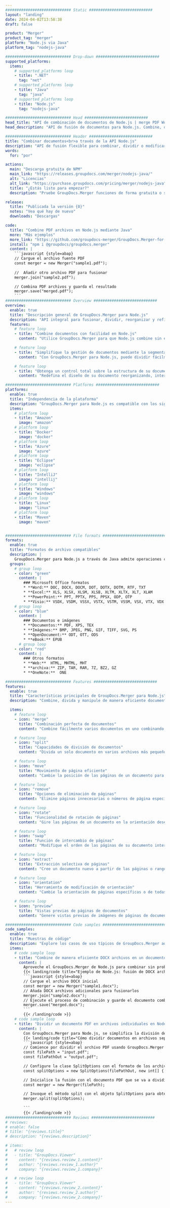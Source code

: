 ```yaml
---
############################# Static ############################
layout: "landing"
date: 2024-04-02T13:58:38
draft: false

product: "Merger"
product_tag: "merger"
platform: "Node.js via Java"
platform_tag: "nodejs-java"

############################# Drop-down ############################
supported_platforms:
  items:
    # supported_platforms loop
    - title: ".NET"
      tag: "net"
    # supported_platforms loop
    - title: "Java"
      tag: "java"
    # supported_platforms loop
    - title: "Node.js"
      tag: "nodejs-java"

############################# Head ############################
head_title: "API de combinación de documentos de Node.js | merge PDF Word Excel"
head_description: "API de fusión de documentos para Node.js. Combine, divida, intercambie, reordene y elimine páginas de los formatos PDF, Microsoft Word, Excel, presentaciones, Visio, XPS y EPUB."

############################# Header ############################
title: "Combinar documentos<br>a través de la API Node.js"
description: "API de fusión flexible para combinar, dividir o modificar fácilmente PDF y documentos de Office"
words:
  for: "por"

actions:
  main: "Descarga gratuita de NPM"
  main_link: "https://releases.groupdocs.com/merger/nodejs-java/"
  alt: "Licencias"
  alt_link: "https://purchase.groupdocs.com/pricing/merger/nodejs-java"
  title: "¿Estás listo para empezar?"
  description: "Pruebe GroupDocs.Merger funciones de forma gratuita o solicite una licencia"

release:
  title: "Publicada la versión {0}"
  notes: "Vea qué hay de nuevo"
  downloads: "Descargas"

code:
  title: "Combine PDF archivos en Node.js mediante Java"
  more: "Más ejemplos"
  more_link: "https://github.com/groupdocs-merger/GroupDocs.Merger-for-Node.js-via-Java"
  install: "npm i @groupdocs/groupdocs.merger"
  content: |
    ```javascript {style=abap}   
    // Cargue el archivo fuente PDF
    const merger = new Merger("sample1.pdf");
    
    //  Añadir otro archivo PDF para fusionar
    merger.join("sample2.pdf");

    // Combina PDF archivos y guarda el resultado
    merger.save("merged.pdf");
    ```
############################# Overview ############################
overview:
  enable: true
  title: "Descripción general de GroupDocs.Merger para Node.js"
  description: "API integral para fusionar, dividir, reorganizar y refinar documentos, diapositivas y diagramas en aplicaciones Node.js."
  features:
    # feature loop
    - title: "Combine documentos con facilidad en Node.js"
      content: "Utilice GroupDocs.Merger para que Node.js combine sin esfuerzo PDF y documentos de Office en un archivo unificado. Esta biblioteca amplía la compatibilidad con formatos amplios, lo que permite integrar y combinar sin problemas diferentes tipos de archivos, lo que mejora el proceso de administración de documentos en las aplicaciones de Node.js."

    # feature loop
    - title: "Simplifique la gestión de documentos mediante la segmentación de archivos de gran tamaño"
      content: "Con GroupDocs.Merger para Node.js, puede dividir fácilmente archivos importantes de PDF o de Office en partes más manejables. Personalice sus documentos dividiéndolos en función de páginas, rangos o extracción de páginas individuales específicos, lo que mejora la organización y la eficiencia de los flujos de trabajo de sus documentos."

    # feature loop
    - title: "Obtenga un control total sobre la estructura de su documento en Node.js"
      content: "Redefina el diseño de su documento reorganizando, intercambiando o descartando páginas sin esfuerzo con GroupDocs.Merger para Node.js. Adapte sus documentos para satisfacer necesidades únicas, proporcionando una flexibilidad sin igual a la hora de crear una configuración de archivos personalizada."

############################# Platforms ############################
platforms:
  enable: true
  title: "Independencia de la plataforma"
  description: "GroupDocs.Merger para Node.js es compatible con los siguientes sistemas operativos, marcos y administradores de paquetes"
  items:
    # platform loop
    - title: "Amazon"
      image: "amazon"
    # platform loop
    - title: "Docker"
      image: "docker"
    # platform loop
    - title: "Azure"
      image: "azure"
    # platform loop
    - title: "Eclipse"
      image: "eclipse"
    # platform loop
    - title: "IntelliJ"
      image: "intellij"
    # platform loop
    - title: "Windows"
      image: "windows"
    # platform loop
    - title: "Linux"
      image: "linux"
    # platform loop
    - title: "Maven"
      image: "maven"


############################# File formats ############################
formats:
  enable: true
  title: "Formatos de archivo compatibles"
  description: |
    GroupDocs.Merger para Node.js a través de Java admite operaciones con los siguientes [formatos de archivo](https://docs.groupdocs.com/merger/nodejs-java/supported-document-formats/).
  groups:
    # group loop
    - color: "green"
      content: |
        ### Microsoft Office formatos
        * **Word:** DOC, DOCX, DOCM, DOT, DOTX, DOTM, RTF, TXT
        * **Excel:** XLS, XLSX, XLSM, XLSB, XLTM, XLTX, XLT, XLAM
        * **PowerPoint:** PPT, PPTX, PPS, PPSX, ODP, OTP
        * **Visio:** VSDX, VSDM, VSSX, VSTX, VSTM, VSSM, VSX, VTX, VDX
    # group loop
    - color: "blue"
      content: |
        ### Documentos e imágenes
        * **Documentos:** PDF, XPS, TEX
        * **Imágenes:** BMP, JPEG, PNG, GIF, TIFF, SVG, PS
        * **OpenDocument:** ODT, OTT, ODS
        * **eBook:** EPUB
      # group loop
    - color: "red"
      content: |
        ### Otros formatos
        * **Web:**  HTML, MHTML, MHT
        * **archiva:** ZIP, TAR, RAR, 7Z, BZ2, GZ
        * **OneNote:**  ONE

############################# Features ############################
features:
  enable: true
  title: "Características principales de GroupDocs.Merger para Node.js"
  description: "Combine, divida y manipule de manera eficiente documentos en formatos PDF y Office con GroupDocs.Merger en un entorno Node.js."

  items:
    # feature loop
    - icon: "merge"
      title: "Combinación perfecta de documentos"
      content: "Combine fácilmente varios documentos en uno combinando páginas o rangos específicos de varios archivos, utilizando el GroupDocs.Merger para Node.js."

    # feature loop
    - icon: "split"
      title: "Capacidades de división de documentos"
      content: "Divida un solo documento en varios archivos más pequeños para una mejor administración y organización, utilizando la completa función de división de GroupDocs.Merger para Node.js."

    # feature loop
    - icon: "move"
      title: "Movimiento de página eficiente"
      content: "Cambie la posición de las páginas de un documento para adaptarlas a sus necesidades mediante la función intuitiva MovePage del entorno Node.js."

    # feature loop
    - icon: "remove"
      title: "Opciones de eliminación de páginas"
      content: "Elimine páginas innecesarias o números de página específicos fácilmente con la función RemovePages del GroupDocs.Merger diseñada para Node.js."

    # feature loop
    - icon: "rotate"
      title: "Funcionalidad de rotación de páginas"
      content: "Gire las páginas de un documento en la orientación deseada (90, 180 o 270 grados) mediante la sencilla operación RotarPages."

    # feature loop
    - icon: "swap"
      title: "Función de intercambio de páginas"
      content: "Modifique el orden de las páginas de su documento intercambiando sus posiciones, creando así un documento reorganizado con la función SwapPages."

    # feature loop
    - icon: "extract"
      title: "Extracción selectiva de páginas"
      content: "Cree un documento nuevo a partir de las páginas o rangos de páginas seleccionados, extrayendo solo el contenido necesario con GroupDocs.Merger para Node.js."

    # feature loop
    - icon: "orientation"
      title: "Herramienta de modificación de orientación"
      content: "Cambie la orientación de páginas específicas o de todas las páginas de vertical a horizontal o viceversa, empleando la función ChangeOrientation en sus proyectos de Node.js."

    # feature loop
    - icon: "preview"
      title: "Vistas previas de páginas de documentos"
      content: "Genere vistas previas de imágenes de páginas de documentos para comprender mejor su contenido y diseño, mediante la función PreviewPages de Node.js."

############################# Code samples ############################
code_samples:
  enable: true
  title: "Muestras de código"
  description: "Explore los casos de uso típicos de GroupDocs.Merger adaptados a los entornos de Node.js. Estos ejemplos demuestran la eficacia y la facilidad de combinar documentos con el GroupDocs.Merger para Node.js."
  items:
    # code sample loop
    - title: "Combine de manera eficiente DOCX archivos en un documento con Node.js"
      content: |
        Aproveche el GroupDocs.Merger de Node.js para combinar sin problemas varios archivos DOCX en un único documento completo. Utilice nuestra función [Combinar Word documentos](https://docs.groupdocs.com/merger/nodejs-java/merge/word/) para combinar archivos de manera eficiente y mejorar la administración de documentos y la productividad. A continuación, encontrará un fragmento de código Node.js que lo guiará a través del proceso de combinación de documentos:
        {{< landing/code title="Ejemplo de Node.js: fusión de DOCX archivos">}}
        ```javascript {style=abap}   
        // Cargue el archivo DOCX inicial
        const merger = new Merger("sample1.docx");
        // Añada DOCX archivos adicionales para fusionarlos
        merger.join("sample2.docx");
        // Ejecute el proceso de combinación y guarde el documento combinado
        merger.save("merged.docx");
        ```
        {{< /landing/code >}}
    # code sample loop
    - title: "Dividir un documento PDF en archivos individuales en Node.js"
      content: |
        Con GroupDocs.Merger para Node.js, se simplifica la división de un documento en varios archivos. Nuestra función [Dividir documento](https://docs.groupdocs.com/merger/nodejs-java/split-document/) permite gestionar y extraer de forma eficiente secciones específicas de PDF documentos grandes, lo que hace que la gestión de los documentos sea más eficaz. Esta función permite dividir documentos por rango de páginas, páginas de inicio/final o números de página pares e impares, entre otros criterios.
        {{< landing/code title="Cómo dividir documentos en archivos separados con Node.js">}}
        ```javascript {style=abap}   
        // Comience por dividir el archivo PDF usando GroupDocs.Merger para la API Node.js
        const filePath = "input.pdf";
        const filePathOut = "output.pdf";

        // Configure la clase SplitOptions con el formato de los archivos de salida
        const splitOptions = new SplitOptions(filePathOut, new int[] { 3, 6, 8 });

        // Inicialice la fusión con el documento PDF que se va a dividir
        const merger = new Merger(filePath);

        // Invoque el método split con el objeto SplitOptions para obtener los documentos resultantes
        merger.split(splitOptions);
  
        ```
        {{< /landing/code >}}
############################# Reviews ############################
# reviews:
# enable: false
# title: "{reviews.title}"
# description: "{reviews.description}"

# items:
#   # review loop
#   - title: "GroupDocs.Viewer"
#     content: "{reviews.review_1.content}"
#     author: "{reviews.review_1.author}"
#     company: "{reviews.review_1.company}"

#   # review loop
#   - title: "GroupDocs.Viewer"
#     content: "{reviews.review_2.content}"
#     author: "{reviews.review_2.author}"
#     company: "{reviews.review_2.company}"
---
```


